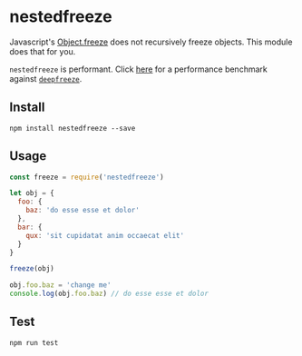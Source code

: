 # nestedfreeze
Javascript's [Object.freeze](https://developer.mozilla.org/en-US/docs/Web/JavaScript/Reference/Global_Objects/Object/freeze) does not recursively freeze objects. This module does that for you.

`nestedfreeze` is performant. Click [here](https://jsperf.com/nestedfreeze-vs-deepfreeze/1) for a performance benchmark against [`deepfreeze`](https://github.com/serapath/deepfreeze/blob/master/index.js).

## Install
``` console
npm install nestedfreeze --save
```

## Usage
``` js
const freeze = require('nestedfreeze')

let obj = {
  foo: {
    baz: 'do esse esse et dolor'
  },
  bar: {
    qux: 'sit cupidatat anim occaecat elit'
  }
}

freeze(obj)

obj.foo.baz = 'change me'
console.log(obj.foo.baz) // do esse esse et dolor
```

## Test
``` js
npm run test
```

